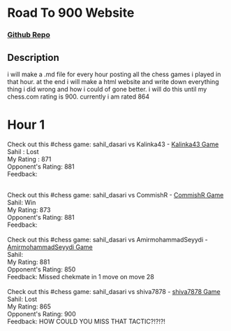  <h1> Road To 900 Website</h1>
  <a href= "https://github.com/sahilchess/chess"><h3>Github Repo</h3></a>
  <h2> Description</h2>
  <p>i will make a .md file for every hour posting all the chess games i played in that hour. at the end i will make a html website and write down everything thing i did wrong and how i could of gone better. i will do this until my chess.com rating is 900. currently i am rated 864</p>
  <h1> Hour 1</h1>
  <p> Check out this #chess game: sahil_dasari vs Kalinka43 - <a href="https://www.chess.com/live/game/108350854002"> Kalinka43 Game</a>
  <br/>
  Sahil : Lost
  <br/>
  My Rating : 871
  <br/>
  Opponent's Rating: 881
  <br/>
  Feedback: 
  <br/>
  <br/>

  Check out this #chess game: sahil_dasari vs CommishR - <a href = "https://www.chess.com/live/game/108351125596"> CommishR Game</a>
  <br/>
  Sahil: Win
  <br/>
  My Rating: 873
  <br/>
  Opponent's Rating: 881
  <br/>
  Feedback:
  <br/>
  <br/>
  Check out this #chess game: sahil_dasari vs AmirmohammadSeyydi - <a href = "https://www.chess.com/live/game/108351286052">AmirmohammadSeyydi Game</a> 
  <br/>
  Sahil:
  <br/>
  My Rating: 881
  <br/>
  Opponent's Rating: 850
  <br/>
  Feedback: Missed chekmate in 1 move on move 28
  <br/>
  <br/>
  Check out this #chess game: sahil_dasari vs shiva7878 - <a href= "https://www.chess.com/live/game/108351447022"> shiva7878 Game</a>
  <br/>
  Sahil: Lost
  <br/>
  My Rating: 865
  <br/>
  Opponent's Rating: 900
  <br/>
  Feedback: HOW COULD YOU MISS THAT TACTIC?!?!?!</p>
